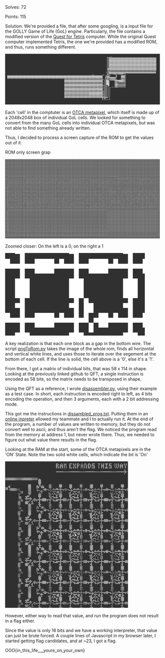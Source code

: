 Solves: 72

Points: 115

Solution: We're provided a file, that after some googling, is a input file for the GOLLY Game of Life (GoL) engine. Particularly,
the file contains a modified version of the [Quest for Tetris](https://github.com/QuestForTetris/QFT) computer. While
the original Quest computer implemented Tetris, the one we're provided has a modified ROM, and thus, runs something
different.

![CPU Image](./Computer_Overview.png "CPU Image")

Each 'cell' in the comptuter is an [OTCA metapixel](https://www.conwaylife.com/wiki/OTCA_metapixel), which itself is
made up of a 2048x2048 box of individual GoL cells. We looked for something to convert from the many GoL cells into 
individual OTCA metapixels, but was not able to find something already written.

Thus, I decided to process a screen capture of the ROM to get the values out of it. 

ROM only screen grap

![ROM Image](./ROM.png "ROM Image")

Zoomed closer: On the left is a 0, on the right a 1

![Cell Image](./Cells_from_screencap.png "Cells Image")

A key realization is that each one block as a gap in the bottom wire. The script [pngToRom.py](./pngToRom.py) takes 
the image of the whole rom, finds all horizontal and vertical white lines, and uses those to iterate over the segement
at the bottom of each cell. If the line is solid, the cell above is a '0', else it's a '1'.

From there, I got a matrix of individual bits, that was 58 x 114 in shape. Looking at the previously linked github to QFT,
a single instruction is encoded as 58 bits, so the matrix needs to be transposed in shape.

Using the QFT as a reference, I wrote [disassembler.py](disassembler.py), using their example as a test case. In short,
each instruction is encoded right to left, as 4 bits encoding the operation, and then 3 arguments, each with a 2 bit 
addressing mode.

This got me the instructions in [dissambled_prog.txt](dissambled_prog.txt). Putting them in an 
[online inpreter](http://play.starmaninnovations.com/qftasm/) allowed my teammate and I to actually run it. At the end
of the program, a number of values are written to memory, but they do not convert well to ascii, and thus aren't the
flag. We noticed the program read from the memory at address 1, but never wrote there. Thus, we needed to figure out
what value there results in the flag.

Looking at the RAM at the start, some of the OTCA metapixels are in the 'ON' State. Note the two solid white cells,
which indicate the bit is 'On'

![RAM Image](./RAM_at_start.png "RAM Image")


However, either way to read that value, and run the program does not result in a flag either.

Since the value is only 16 bits and we have a working interpreter, that value can just be brute forced. A couple lines
of Javascript in my browser later, I started getting flag candidates, and at ~23, I got a flag.

OOO{in_this_life___youre_on_your_own}